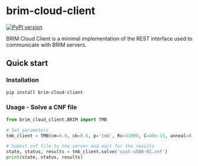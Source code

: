 # brim-cloud-client

[![PyPI version](https://badge.fury.io/py/brim-cloud-client.svg)](https://badge.fury.io/py/brim-cloud-client)

BRIM Cloud Client is a minimal implementation of the REST interface used
to communicate with BRIM servers.

## Quick start

### Installation

```bash
pip install brim-cloud-client
```

### Usage - Solve a CNF file

```python
from brim_cloud_client.BRIM import TMB

# Set parameters
tmb_client = TMB(cm=0.9, cb=0.6, p='tmb', Rc=31000, C=49e-15, anneal=0.00011, seed=0)

# Submit cnf file to the server and wait for the results
state, status, results = tmb_client.solve('cust-u500-01.cnf')
print(state, status, results)
```
